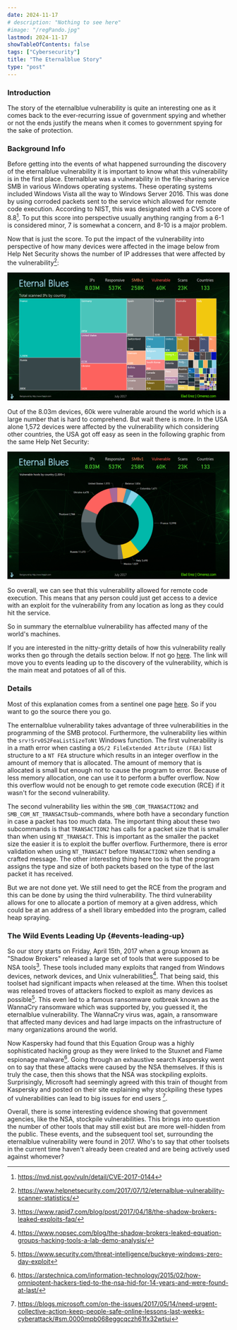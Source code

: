 ```yaml
---
date: 2024-11-17
# description: "Nothing to see here"
#image: "/regPando.jpg"
lastmod: 2024-11-17
showTableOfContents: false
tags: ["Cybersecurity"]
title: "The Eternalblue Story"
type: "post"
---
```


### Introduction

The story of the eternalblue vulnerability is quite an interesting one as it comes back to the ever-recurring issue of government spying and whether or not the ends justify the means when it comes to government spying for the sake of protection.

### Background Info

Before getting into the events of what happened surrounding the discovery of the eternalblue vulnerability it is important to know what this vulnerability is in the first place. Eternalblue was a vulnerability in the file-sharing service SMB in various Windows operating systems. These operating systems included Windows Vista all the way to Windows Server 2016. This was done by using corroded packets sent to the service which allowed for remote code execution. According to NIST, this was designated with a CVS score of 8.8[^1]. To put this score into perspective usually anything ranging from a 6-1 is considered minor, 7 is somewhat a concern, and 8-10 is a major problem.

Now that is just the score. To put the impact of the vulnerability into perspective of how many devices were affected in the image below from Help Net Security shows the number of IP addresses that were affected by the vulnerability[^2]:

![Number of IP addresses affected](/cybersecurityPhotos/eternalBlue/ipPic.png)

Out of the 8.03m devices, 60k were vulnerable around the world which is a large number that is hard to comprehend. But wait there is more. In the USA alone 1,572 devices were affected by the vulnerability which considering other countries, the USA got off easy as seen in the following graphic from the same Help Net Security:

![US Devices](/cybersecurityPhotos/eternalBlue/usDevices.png)

So overall, we can see that this vulnerability allowed for remote code execution. This means that any person could just get access to a device with an exploit for the vulnerability from any location as long as they could hit the service.

So in summary the eternalblue vulnerability has affected many of the world's machines.

If you are interested in the nitty-gritty details of how this vulnerability really works then go through the details section below. If not go [here](#the-wild-events-leading-up-events-leading-up). The link will move you to events leading up to the discovery of the vulnerability, which is the main meat and potatoes of all of this.

### Details

Most of this explanation comes from a sentinel one page [here](https://www.sentinelone.com/blog/eternalblue-nsa-developed-exploit-just-wont-die/). So if you want to go the source there you go.

The enternalblue vulnerability takes advantage of three vulnerabilities in the programming of the SMB protocol. Furthermore, the vulnerability lies within the ```srv!SrvOS2FeaListSizeToNt``` Windows function. The first vulnerability is in a math error when casting a ```OS/2 FileExtended Attribute (FEA)``` list structure to a ```NT FEA``` structure which results in an integer overflow in the amount of memory that is allocated. The amount of memory that is allocated is small but enough not to cause the program to error. Because of less memory allocation, one can use it to perform a buffer overflow. Now this overflow would not be enough to get remote code execution (RCE) if it wasn't for the second vulnerability.

The second vulnerability lies within the ```SMB_COM_TRANSACTION2``` and ```SMB_COM_NT_TRANSACT```sub-commands, where both have a secondary function in case a packet has too much data. The important thing about these two subcommands is that ```TRANSACTION2``` has calls for a packet size that is smaller than when using ```NT_TRANSACT```. This is important as the smaller the packet size the easier it is to exploit the buffer overflow. Furthermore, there is error validation when using ```NT_TRANSACT``` before ```TRANSACTION2``` when sending a crafted message. The other interesting thing here too is that the program assigns the type and size of both packets based on the type of the last packet it has received.

But we are not done yet. We still need to get the RCE from the program and this can be done by using the third vulnerability. The third vulnerability allows for one to allocate a portion of memory at a given address, which could be at an address of a shell library embedded into the program, called heap spraying.


### The Wild Events Leading Up {#events-leading-up}

So our story starts on Friday, April 15th, 2017 when a group known as "Shadow Brokers" released a large set of tools that were supposed to be NSA tools[^3]. These tools included many exploits that ranged from Windows devices, network devices, and Unix vulnerabilities[^4]. That being said, this toolset had significant impacts when released at the time. When this toolset was released troves of attackers flocked to exploit as many devices as possible[^5]. This even led to a famous ransomware outbreak known as the WannaCry ransomware which was supported by, you guessed it, the eternalblue vulnerability. The WannaCry virus was, again, a ransomware that affected many devices and had large impacts on the infrastructure of many organizations around the world.

Now Kaspersky had found that this Equation Group was a highly sophisticated hacking group as they were linked to the Stuxnet and Flame espionage malware[^6]. Going through an exhaustive search Kaspersky went on to say that these attacks were caused by the NSA themselves. If this is truly the case, then this shows that the NSA was stockpiling exploits. Surprisingly, Microsoft had seemingly agreed with this train of thought from Kaspersky and posted on their site explaining why stockpiling these types of vulnerabilities can lead to big issues for end users [^7].

Overall, there is some interesting evidence showing that government agencies, like the NSA, stockpile vulnerabilities. This brings into question the number of other tools that may still exist but are more well-hidden from the public. These events, and the subsequent tool set, surrounding the eternalblue vulnerability were found in 2017. Who's to say that other toolsets in the current time haven't already been created and are being actively used against whomever?

[^1]: https://nvd.nist.gov/vuln/detail/CVE-2017-0144
[^2]: https://www.helpnetsecurity.com/2017/07/12/eternalblue-vulnerability-scanner-statistics/
[^3]: https://www.rapid7.com/blog/post/2017/04/18/the-shadow-brokers-leaked-exploits-faq/
[^4]: https://www.nopsec.com/blog/the-shadow-brokers-leaked-equation-groups-hacking-tools-a-lab-demo-analysis/
[^5]: https://www.security.com/threat-intelligence/buckeye-windows-zero-day-exploit
[^6]: https://arstechnica.com/information-technology/2015/02/how-omnipotent-hackers-tied-to-the-nsa-hid-for-14-years-and-were-found-at-last/
[^7]: https://blogs.microsoft.com/on-the-issues/2017/05/14/need-urgent-collective-action-keep-people-safe-online-lessons-last-weeks-cyberattack/#sm.0000mpb068eggcqczh61fx32wtiui